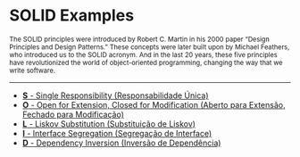 # SOLID Examples
<small>The SOLID principles were introduced by Robert C. Martin in his 2000 paper “Design Principles and Design Patterns.” These concepts were later built upon by Michael Feathers, who introduced us to the SOLID acronym. And in the last 20 years, these five principles have revolutionized the world of object-oriented programming, changing the way that we write software.</small>

<hr/>

- <a href="./src/main/java/br/com/araujo/solid/s"><b>S</b> - Single Responsibility (Responsabilidade Única)</a>
- <a href="./src/main/java/br/com/araujo/solid/o"><b>O</b> - Open for Extension, Closed for Modification (Aberto para Extensão, Fechado para Modificação)</a>
- <a href="./src/main/java/br/com/araujo/solid/l"><b>L</b> - Liskov Substitution (Substituição de Liskov)</a>
- <a href="./src/main/java/br/com/araujo/solid/i"><b>I</b> - Interface Segregation (Segregação de Interface)</a>
- <a href="./src/main/java/br/com/araujo/solid/d"><b>D</b> - Dependency Inversion (Inversão de Dependência)</a>